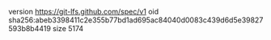 version https://git-lfs.github.com/spec/v1
oid sha256:abeb3398411c2e355b77bd1ad695ac84040d0083c439d6d5e39827593b8b4419
size 5174

